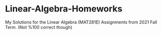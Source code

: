 # Linear-Algebra-Homeworks
My Solutions for the Linear Algebra (MAT281E) Assignments from 2021 Fall Term. (Not %100 correct though)
